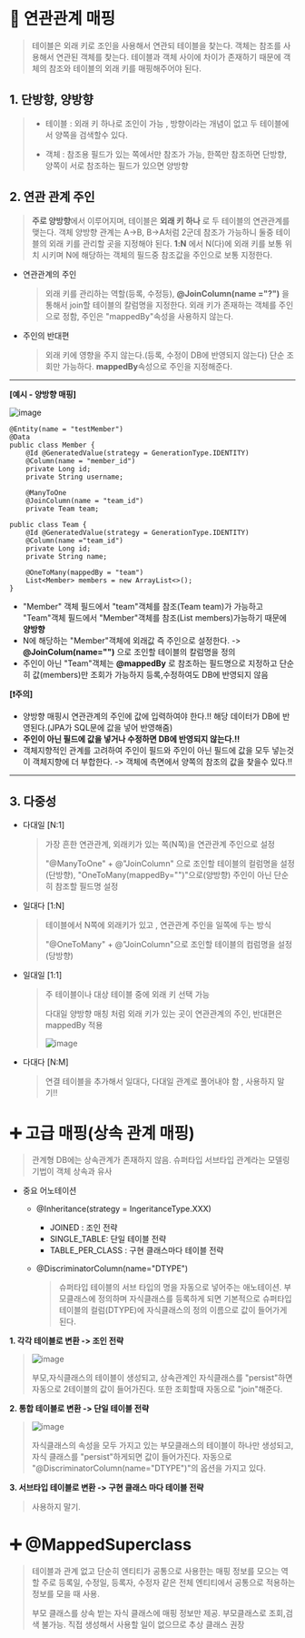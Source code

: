 📌 __**연관관계 매핑**__
======================
> 테이블은 외래 키로 조인을 사용해서 연관되 테이블을 찾는다. 객체는 참조를 사용해서 연관된 객체를 찾는다. 
> 테이블과 객체 사이에 차이가 존재하기 때문에 객체의 참조와 테이블의 외래 키를 매핑해주어야 된다.

**1. 단방향, 양방향**
---------------------------
  > - 테이블 : 외래 키 하나로 조인이 가능 , 방향이라는 개념이 없고 두 테이블에서 양쪽을 검색할수 있다.
  > 
  > - 객체 : 참조용 필드가 있는 쪽에서만 참조가 가능, 한쪽만 참조하면 단방향, 양쪽이 서로 참조하는 필드가 있으면 양방향
  
**2. 연관 관계 주인**
-----------------------
   > **주로 양방향**에서 이루어지며, 테이블은 **외래 키 하나** 로 두 테이블의 연관관계를 맺는다.
   > 객체 양방향 관계는 A->B, B->A처럼 2군데 참조가 가능하니 둘중 테이블의 외래 키를 관리할 곳을 지정해야 된다.
   > **1:N** 에서 N(다)에 외래 키를 보통 위치 시키며 N에 해당하는 객체의 필드중 참조값을 주인으로 보통 지정한다.
   
   * 연관관계의 주인
     > 외래 키를 관리하는 역할(등록, 수정등), **@JoinColumn(name ="?")** 을 통해서 join할 테이블의 칼럼명을 지정한다.
     > 외래 키가 존재하는 객체를 주인으로 정함, 주인은 "mappedBy"속성을 사용하지 않는다.

   * 주인의 반대편
     > 외래 키에 영향을 주지 않는다.(등록, 수정이 DB에 반영되지 않는다) 
     > 단순 조회만 가능하다. **mappedBy**속성으로 주인을 지정해준다.
----------------------------------------------
__[예시 - 양방향 매핑]__

![image](https://user-images.githubusercontent.com/96917871/178513956-9ee859ed-02dd-418e-8bb5-2a6ac2f8f397.png)
```
@Entity(name = "testMember")
@Data
public class Member {
    @Id @GeneratedValue(strategy = GenerationType.IDENTITY)
    @Column(name = "member_id")
    private Long id;
    private String username;

    @ManyToOne
    @JoinColumn(name = "team_id")
    private Team team;

public class Team {
    @Id @GeneratedValue(strategy = GenerationType.IDENTITY)
    @Column(name ="team_id")
    private Long id;
    private String name;

    @OneToMany(mappedBy = "team")
    List<Member> members = new ArrayList<>();
}
```   
- "Member" 객체 필드에서 "team"객체를 참조(Team team)가 가능하고 "Team"객체 필드에서 "Member"객체를 참조(List<Member> members)가능하기 때문에 **양방향**
- N에 해당하는 "Member"객체에 외래값 즉 주인으로 설정한다. -> **@JoinColum(name="")** 으로 조인할 테이블의 칼럼명을 정의
- 주인이 아닌 "Team"객체는 **@mappedBy** 로 참조하는 필드명으로 지정하고 단순히 값(members)만 조회가 가능하지 등록,수정하여도 DB에 반영되지 않음  

    
**[❗주의]**
- 양방향 매핑시 연관관계의 주인에 값에 입력하여야 한다.!! 해당 데이터가 DB에 반영된다.(JPA가 SQL문에 값을 넣어 반영해줌)
- **주인이 아닌 필드에 값을 넣거나 수정하면 DB에 반영되지 않는다.!!**
- 객체지향적인 관계를 고려하여 주인이 필드와 주인이 아닌 필드에 값을 모두 넣는것이 객체지향에 더 부합한다. -> 객체에 측면에서 양쪽의 참조의 값을 찾을수 있다.!! 
  
-------------------------------------------------- 
  
**3. 다중성**
--------------------------
   * 다대일 [N:1]
     > 가장 흔한 연관관계, 외래키가 있는 쪽(N쪽)을 연관관계 주인으로 설정
     >
     > "@ManyToOne" + @"JoinColumn" 으로 조인할 테이블의 컬럼명을 설정(단방향), "OneToMany(mappedBy="")"으로(양방향) 주인이 아닌 단순히 참조할 필드명 설정
   
   * 일대다 [1:N]
     > 테이블에서 N쪽에 외래키가 있고 , 연관관계 주인을 일쪽에 두는 방식
     >
     > "@OneToMany" +  @"JoinColumn"으로 조인할 테이블의 컴럼명을 설정(당방향)
   
   * 일대일 [1:1]
     > 주 테이블이나 대상 테이블 중에 외래 키 선택 가능
     > 
     > 다대일 양방향 매칭 처럼 외래 키가 있는 곳이 연관관계의 주인, 반대편은 mappedBy 적용
     >
     > ![image](https://user-images.githubusercontent.com/96917871/178520839-7c206154-deea-440f-b319-1286eea46919.png)

   * 다대다 [N:M]
     > 연결 테이블을 추가해서 일대다, 다대일 관계로 풀어내야 함 , 사용하지 말기!!
  
  
  
➕ __**고급 매핑(상속 관계 매핑)**__
======================
> 관계형 DB에는 상속관계가 존재하지 않음. 슈퍼타입 서브타입 관계라는 모델링 기법이 객체 상속과 유사
* 중요 어노테이션
   * @Inheritance(strategy = IngeritanceType.XXX)
     * JOINED : 조인 전략
     * SINGLE_TABLE: 단일 테이블 전략
     * TABLE_PER_CLASS : 구현 클래스마다 테이블 전략
  
   * @DiscriminatorColumn(name="DTYPE")
     > 슈퍼타입 테이블의 서브 타입의 명을 자동으로 넣어주는 애노테이션. 
     > 부모클래스에 정의하며 자식클래스를 등록하게 되면 기본적으로 슈퍼타입 테이블의 컬럼(DTYPE)에 자식클래스의 정의 이름으로 값이 들어가게 된다. 
  
**1. 각각 테이블로 변환 -> 조인 전략**
  > ![image](https://user-images.githubusercontent.com/96917871/178696288-527a748c-f319-44fe-b8c2-8cbab622ed9e.png)
  > 
  > 부모,자식클래스의 테이블이 생성되고, 상속관계인 자식클래스를 "persist"하면 자동으로 2테이블의 값이 들어가진다. 또한 조회할때 자동으로 "join"해준다. 
    
**2. 통합 테이블로 변환 -> 단일 테이블 전략**
  > ![image](https://user-images.githubusercontent.com/96917871/178701522-b649a72b-5836-4646-9cde-7e3e1216a70c.png)
  > 
  > 자식클래스의 속성을 모두 가지고 있는 부모클래스의 테이블이 하나만 생성되고, 자식 클래스를 "persist"하게되면 값이 들어가진다.
  > 자동으로 "@DiscriminatorColumn(name="DTYPE")"의 옵션을 가지고 있다.
  
**3. 서브타입 테이블로 변환 -> 구현 클래스 마다 테이블 전략**
  > 사용하지 말기.
  

  
➕ __**@MappedSuperclass**__
======================
> 테이블과 관계 없고 단순히 엔티티가 공통으로 사용한는 매핑 정보를 모으는 역할
> 주로 등록일, 수정일, 등록자, 수정자 같은 전체 엔티티에서 공통으로 적용하는 정보를 모을 때 사용.
>
> 부모 클래스를 상속 받는 자식 클래스에 매핑 정보만 제공. 부모클래스로 조회,검색 불가능. 직접 생성해서 사용할 일이 없으므로 추상 클래스 권장
  
  







